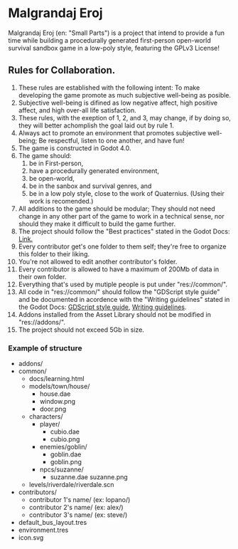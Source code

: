 # Malgrandaj Eroj
Malgrandaj Eroj (en: "Small Parts") is a project that intend to provide a fun time while building a procedurally generated first-person open-world survival sandbox game in a low-poly style, featuring the GPLv3 License!

## Rules for Collaboration.

1. These rules are established with the following intent: To make developing the game promote as much subjective well-being as posible.
2. Subjective well-being is difined as low negative affect, high positive affect, and high over-all life satisfaction.
3. These rules, with the exeption of 1, 2, and 3, may change, if by doing so, they will better achomplish the goal laid out by rule 1.
4. Always act to promote an environment that promotes subjective well-being; Be respectful, listen to one another, and have fun!
5. The game is constructed in Godot 4.0.
6. The game should: 
	1. be in First-person,
	2. have a procedurally generated environment,
	3. be open-world,
	4. be in the sanbox and survival genres, and
	5. be in a low poly style, close to the work of Quaternius. (Using their work is recomended.)
7. All additions to the game should be modular; They should not need change in any other part of the game to work in a technical sense, nor should they make it difficult to build the game further.
8. The project should follow the "Best practices" stated in the Godot Docs: [Link.](https://docs.godotengine.org/en/stable/tutorials/best_practices/index.html)
9. Every contributor get's one folder to them self; they're free to organize this folder to their liking.
10. You're not allowed to edit another contributor's folder.
11. Every contributor is allowed to have a maximum of 200Mb of data in their own folder.
12. Everything that's used by mutiple people is put under "res://common/".
13. All code in "res://common/" should follow the "GDScript style guide" and be documented in acordence with the "Writing guidelines" stated in the Godot Docs: [GDScript style guide](https://docs.godotengine.org/en/stable/tutorials/scripting/gdscript/gdscript_styleguide.html), [Writing guidelines](https://docs.godotengine.org/en/stable/contributing/documentation/docs_writing_guidelines.html).
14. Addons installed from the Asset Library should not be modified in "res://addons/".
15. The project should not exceed 5Gb in size.

### Example of structure
* addons/
* common/
	* docs/learning.html
	* models/town/house/
		* house.dae
		* window.png
		* door.png
	* characters/
		* player/
			* cubio.dae
			* cubio.png
		* enemies/goblin/
			* goblin.dae
			* goblin.png
		* npcs/suzanne/
			* suzanne.dae
			suzanne.png
	* levels/riverdale/riverdale.scn
* contributors/
	* contributor 1's name/ (ex: lopano/)
	* contributor 2's name/ (ex: alex/)
	* contributor 3's name/ (ex: steve/)
* default_bus_layout.tres
* environment.tres
* icon.svg
